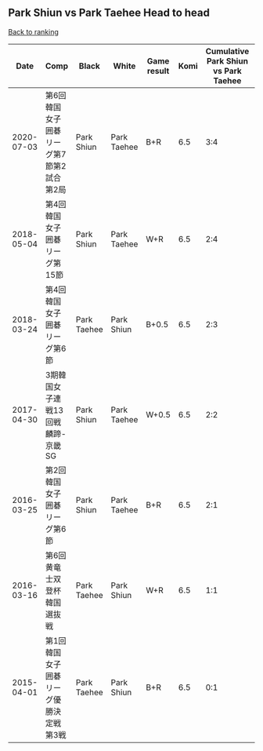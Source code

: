 ## Park Shiun vs Park Taehee Head to head

[Back to ranking](../../index.md)




| **Date** | **Comp** | **Black** | **White** | **Game result** | **Komi** | **Cumulative Park Shiun vs Park Taehee** | **Park Shiun streak** | **Park Taehee streak** | 
| --- | --- | --- | --- | --- | --- | --- | --- | --- |
| 2020-07-03 | 第6回韓国女子囲碁リーグ第7節第2試合第2局 | Park Shiun | Park Taehee | B+R | 6.5 | 3:4 | 1 | 0 | 
| 2018-05-04 | 第4回韓国女子囲碁リーグ第15節 | Park Shiun | Park Taehee | W+R | 6.5 | 2:4 | 0 | 3 | 
| 2018-03-24 | 第4回韓国女子囲碁リーグ第6節 | Park Taehee | Park Shiun | B+0.5 | 6.5 | 2:3 | 0 | 2 | 
| 2017-04-30 | 3期韓国女子連戦13回戦麟蹄-京畿SG | Park Shiun | Park Taehee | W+0.5 | 6.5 | 2:2 | 0 | 1 | 
| 2016-03-25 | 第2回韓国女子囲碁リーグ第6節 | Park Shiun | Park Taehee | B+R | 6.5 | 2:1 | 2 | 0 | 
| 2016-03-16 | 第6回黄竜士双登杯韓国選抜戦 | Park Taehee | Park Shiun | W+R | 6.5 | 1:1 | 1 | 0 | 
| 2015-04-01 | 第1回韓国女子囲碁リーグ優勝決定戦第3戦 | Park Taehee | Park Shiun | B+R | 6.5 | 0:1 | 0 | 1 |




